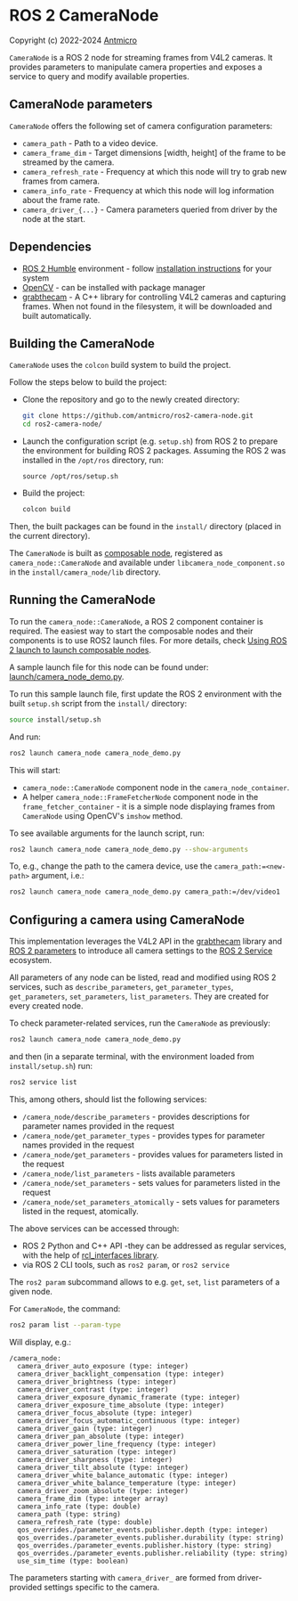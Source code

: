 # ROS 2 CameraNode

Copyright (c) 2022-2024 [Antmicro](https://www.antmicro.com)

`CameraNode` is a ROS 2 node for streaming frames from V4L2 cameras.
It provides parameters to manipulate camera properties and exposes a service to query and modify available properties.

## CameraNode parameters

`CameraNode` offers the following set of camera configuration parameters:

* `camera_path` - Path to a video device.
* `camera_frame_dim` - Target dimensions [width, height] of the frame to be streamed by the camera.
* `camera_refresh_rate` - Frequency at which this node will try to grab new frames from camera.
* `camera_info_rate` - Frequency at which this node will log information about the frame rate.
* `camera_driver_{...}` - Camera parameters queried from driver by the node at the start.

## Dependencies

* [ROS 2 Humble](https://docs.ros.org/en/humble/index.html) environment - follow [installation instructions](https://docs.ros.org/en/humble/Installation.html) for your system
* [OpenCV](https://github.com/opencv/opencv) - can be installed with package manager
* [grabthecam](https://github.com/antmicro/grabthecam) - A C++ library for controlling V4L2 cameras and capturing frames.
  When not found in the filesystem, it will be downloaded and built automatically.

## Building the CameraNode

`CameraNode` uses the `colcon` build system to build the project.

Follow the steps below to build the project:

* Clone the repository and go to the newly created directory:
  ```bash
  git clone https://github.com/antmicro/ros2-camera-node.git
  cd ros2-camera-node/
  ```
* Launch the configuration script (e.g. `setup.sh`) from ROS 2 to prepare the environment for building ROS 2 packages.
  Assuming the ROS 2 was installed in the `/opt/ros` directory, run:
  ```
  source /opt/ros/setup.sh
  ```
* Build the project:
  ```bash
  colcon build
  ```

Then, the built packages can be found in the `install/` directory (placed in the current directory).

The `CameraNode` is built as [composable node](https://docs.ros.org/en/humble/Tutorials/Intermediate/Composition.html), registered as `camera_node::CameraNode` and available under `libcamera_node_component.so` in the `install/camera_node/lib` directory.

## Running the CameraNode

To run the `camera_node::CameraNode`, a ROS 2 component container is required.
The easiest way to start the composable nodes and their components is to use ROS2 launch files.
For more details, check [Using ROS 2 launch to launch composable nodes](https://docs.ros.org/en/humble/How-To-Guides/Launching-composable-nodes.html).

A sample launch file for this node can be found under: [launch/camera_node_demo.py](launch/camera_node_demo.py).

To run this sample launch file, first update the ROS 2 environment with the built `setup.sh` script from the `install/` directory:

```bash
source install/setup.sh
```

And run:

```bash
ros2 launch camera_node camera_node_demo.py
```

This will start:

* `camera_node::CameraNode` component node in the `camera_node_container`.
* A helper `camera_node::FrameFetcherNode` component node in the `frame_fetcher_container` - it is a simple node displaying frames from `CameraNode` using OpenCV's `imshow` method.

To see available arguments for the launch script, run:

```bash
ros2 launch camera_node camera_node_demo.py --show-arguments
```

To, e.g., change the path to the camera device, use the `camera_path:=<new-path>` argument, i.e.:

```bash
ros2 launch camera_node camera_node_demo.py camera_path:=/dev/video1
```

## Configuring a camera using CameraNode

This implementation leverages the V4L2 API in the [grabthecam](https://github.com/antmicro/grabthecam) library and [ROS 2 parameters](https://docs.ros.org/en/foxy/Tutorials/Beginner-CLI-Tools/Understanding-ROS2-Parameters/Understanding-ROS2-Parameters.html) to introduce all camera settings to the [ROS 2 Service](https://docs.ros.org/en/foxy/Tutorials/Beginner-CLI-Tools/Understanding-ROS2-Services/Understanding-ROS2-Services.html) ecosystem.

All parameters of any node can be listed, read and modified using ROS 2 services, such as `describe_parameters`, `get_parameter_types`, `get_parameters`, `set_parameters`, `list_parameters`.
They are created for every created node.

To check parameter-related services, run the `CameraNode` as previously:

```bash
ros2 launch camera_node camera_node_demo.py
```

and then (in a separate terminal, with the environment loaded from `install/setup.sh`) run:

```bash
ros2 service list
```

This, among others, should list the following services:

* `/camera_node/describe_parameters` - provides descriptions for parameter names provided in the request
* `/camera_node/get_parameter_types` - provides types for parameter names provided in the request
* `/camera_node/get_parameters` - provides values for parameters listed in the request
* `/camera_node/list_parameters` - lists available parameters
* `/camera_node/set_parameters` - sets values for parameters listed in the request
* `/camera_node/set_parameters_atomically` - sets values for parameters listed in the request, atomically.


The above services can be accessed through:

* ROS 2 Python and C++ API -they can be addressed as regular services, with the help of [rcl_interfaces library](https://github.com/ros2/rcl_interfaces/tree/humble/rcl_interfaces).
* via ROS 2 CLI tools, such as `ros2 param`, or `ros2 service`

The `ros2 param` subcommand allows to e.g. `get`, `set`, `list` parameters of a given node.

For `CameraNode`, the command:

```bash
ros2 param list --param-type
```

Will display, e.g.:

```
/camera_node:
  camera_driver_auto_exposure (type: integer)
  camera_driver_backlight_compensation (type: integer)
  camera_driver_brightness (type: integer)
  camera_driver_contrast (type: integer)
  camera_driver_exposure_dynamic_framerate (type: integer)
  camera_driver_exposure_time_absolute (type: integer)
  camera_driver_focus_absolute (type: integer)
  camera_driver_focus_automatic_continuous (type: integer)
  camera_driver_gain (type: integer)
  camera_driver_pan_absolute (type: integer)
  camera_driver_power_line_frequency (type: integer)
  camera_driver_saturation (type: integer)
  camera_driver_sharpness (type: integer)
  camera_driver_tilt_absolute (type: integer)
  camera_driver_white_balance_automatic (type: integer)
  camera_driver_white_balance_temperature (type: integer)
  camera_driver_zoom_absolute (type: integer)
  camera_frame_dim (type: integer array)
  camera_info_rate (type: double)
  camera_path (type: string)
  camera_refresh_rate (type: double)
  qos_overrides./parameter_events.publisher.depth (type: integer)
  qos_overrides./parameter_events.publisher.durability (type: string)
  qos_overrides./parameter_events.publisher.history (type: string)
  qos_overrides./parameter_events.publisher.reliability (type: string)
  use_sim_time (type: boolean)
```

The parameters starting with `camera_driver_` are formed from driver-provided settings specific to the camera.
